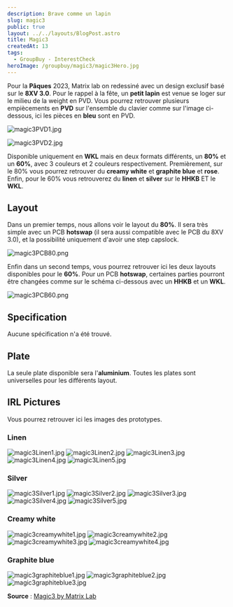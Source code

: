 ```yaml
---
description: Brave comme un lapin
slug: magic3
public: true
layout: ../../layouts/BlogPost.astro
title: Magic3
createdAt: 13
tags:
  - GroupBuy - InterestCheck
heroImage: /groupbuy/magic3/magic3Hero.jpg
---
```



Pour la **Pâques** 2023, Matrix lab on redessiné avec un design exclusif basé sur le **8XV 3.0**. Pour le rappel à la fête, un **petit lapin** est venue se loger sur le milieu de la weight en PVD. Vous pourrez retrouver plusieurs empiècements en **PVD** sur l'ensemble du clavier comme sur l'image ci-dessous, ici les pièces en **bleu** sont en PVD.

![magic3PVD1.jpg](/groupbuy/magic3/magic3PVD1.jpg)

![magic3PVD2.jpg](/groupbuy/magic3/magic3PVD2.jpg)

Disponible uniquement en **WKL** mais en deux formats différents, un **80%** et un **60%**, avec 3 couleurs et 2 couleurs respectivement. Premièrement, sur le 80% vous pourrez retrouver du **creamy white** et **graphite blue** et **rose**. Enfin, pour le 60% vous retrouverez du **linen** et **silver** sur le **HHKB** ET le **WKL**.

## Layout

Dans un premier temps, nous allons voir le layout du **80%**. Il sera très simple avec un PCB **hotswap** (il sera aussi compatible avec le PCB du 8XV 3.0), et la possibilité uniquement d'avoir une step capslock.

![magic3PCB80.png](/groupbuy/magic3/magic3PCB80.png)

Enfin dans un second temps, vous pourrez retrouver ici les deux layouts disponibles pour le **60%**. Pour un PCB **hotswap**, certaines parties pourront être changées comme sur le schéma ci-dessous avec un **HHKB** et un **WKL**.

![magic3PCB60.png](/groupbuy/magic3/magic3PCB60.png)

## Specification

Aucune spécification n'a été trouvé.

## Plate

La seule plate disponible sera l'**aluminium**. Toutes les plates sont universelles pour les différents layout.

## IRL Pictures

Vous pourrez retrouver ici les images des prototypes.

### Linen

![magic3Linen1.jpg](/groupbuy/magic3/magic3Linen1.jpg)
![magic3Linen2.jpg](/groupbuy/magic3/magic3Linen2.jpg)
![magic3Linen3.jpg](/groupbuy/magic3/magic3Linen3.jpg)
![magic3Linen4.jpg](/groupbuy/magic3/magic3Linen4.jpg)
![magic3Linen5.jpg](/groupbuy/magic3/magic3Linen5.jpg)

### Silver

![magic3Silver1.jpg](/groupbuy/magic3/magic3Silver1.jpg)
![magic3Silver2.jpg](/groupbuy/magic3/magic3Silver2.jpg)
![magic3Silver3.jpg](/groupbuy/magic3/magic3Silver3.jpg)
![magic3Silver4.jpg](/groupbuy/magic3/magic3Silver4.jpg)
![magic3Silver5.jpg](/groupbuy/magic3/magic3Silver5.jpg)

### Creamy white

![magic3creamywhite1.jpg](/groupbuy/magic3/magic3creamywhite1.jpg)
![magic3creamywhite2.jpg](/groupbuy/magic3/magic3creamywhite2.jpg)
![magic3creamywhite3.jpg](/groupbuy/magic3/magic3creamywhite3.jpg)
![magic3creamywhite4.jpg](/groupbuy/magic3/magic3creamywhite4.jpg)

### Graphite blue

![magic3graphiteblue1.jpg](/groupbuy/magic3/magic3graphiteblue1.jpg)
![magic3graphiteblue2.jpg](/groupbuy/magic3/magic3graphiteblue2.jpg)
![magic3graphiteblue3.jpg](/groupbuy/magic3/magic3graphiteblue3.jpg)

**Source** : [Magic3 by Matrix Lab](https://matrixlab.notion.site/Matrix-MAGIC3-edition-121ab005f03b44c581fd8c942d7ff377)